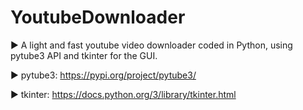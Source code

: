 # YoutubeDownloader

▶️ A light and fast youtube video downloader coded in Python, using pytube3 API and tkinter for the GUI.

▶️ pytube3: https://pypi.org/project/pytube3/

▶️ tkinter: https://docs.python.org/3/library/tkinter.html
